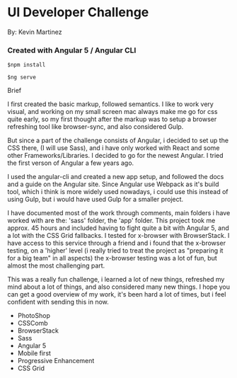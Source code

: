 # UI Developer Challenge

By: Kevin Martinez

### Created with Angular 5 / Angular CLI

`$npm install`

`$ng serve`

Brief

I first created the basic markup, followed semantics.
I like to work very visual, and working on my small screen mac always make me go for css quite early, so my first thought after the markup was to setup a browser refreshing tool like browser-sync, and also considered Gulp.

But since a part of the challenge consists of Angular, i decided to set up the CSS there, (I will use Sass), and i have only worked with React and some other Frameworks/Libraries. I decided to go for the newest Angular. I tried the first verson of Angular a few years ago.

I used the angular-cli and created a new app setup, and followed the docs and a guide on the Angular site. Since Angular use Webpack as it's build tool, which i think is more widely used nowadays, i could use this instead of using Gulp, but i would have used Gulp for a smaller project.

I have documented most of the work through comments, main folders i have worked with are
the: 'sass' folder, the 'app' folder. This project took me approx. 45 hours and included having to fight
quite a bit with Angular 5, and a lot with the CSS Grid fallbacks. I tested for x-browser with BrowserStack. I have access to this service through a friend and i found that the x-browser testing,
on a 'higher' level (i really tried to treat the project as "preparing it for a big team" in all aspects) the x-browser testing was a lot of fun, but almost the most challenging part.

This was a really fun challenge, i learned a lot of new things, refreshed my mind about a lot of things,
and also considered many new things. I hope you can get a good overview of my work, it's been hard a lot of times, but i feel confident with sending this in now.

* PhotoShop
* CSSComb
* BrowserStack
* Sass
* Angular 5
* Mobile first
* Progressive Enhancement
* CSS Grid